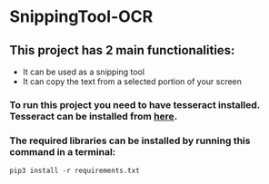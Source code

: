 # SnippingTool-OCR
## This project has 2 main functionalities:
- It can be used as a snipping tool
- It can copy the text from a selected portion of your screen
### To run this project you need to have tesseract installed. Tesseract can be installed from [here](https://tesseract-ocr.github.io/tessdoc/Downloads.html).
### The required libraries can be installed by running this command in a terminal:
```
pip3 install -r requirements.txt
```

